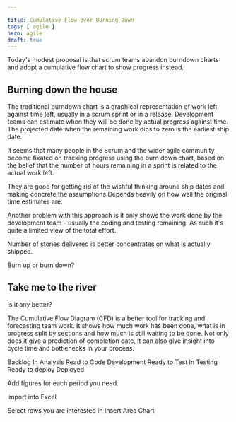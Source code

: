 ```yaml
---

title: Cumulative Flow over Burning Down
tags: [ agile ]
hero: agile
draft: true
---
```


Today's modest proposal is that scrum teams abandon burndown charts and adopt 
a cumulative flow chart to show progress instead.

## Burning down the house

The traditional burndown chart is a graphical representation of work left against 
time left, usually in a scrum sprint or in a release. Development teams can estimate 
when they will be done by actual progress against time. The projected date when the 
remaining work dips to zero is the earliest ship date.
 
 <graphic here>
 
It seems that many people in the Scrum and the wider agile community become fixated 
on tracking progress using the burn down chart, based on the belief that the number of 
hours remaining in a sprint is related to the actual work left.

They are good for getting rid of the wishful thinking around ship dates and making concrete the 
assumptions.Depends heavily on how well the original time estimates are.

Another problem with this approach is it only shows the work done by the development team - 
usually the coding and testing remaining. As such it's quite a limited view of the total 
effort.

Number of stories delivered is better concentrates on what is actually shipped.

Burn up or burn down?


## Take me to the river

Is it any better?

The Cumulative Flow Diagram (CFD) is a better tool for tracking and forecasting team 
work. It shows how much work has been done, what is in progress split by sections and how 
much is still waiting to be done. Not only does it give a prediction of completion date, it can 
also give insight into cycle time and bottlenecks in your process.

Backlog
In Analysis 
Read to Code
Development
Ready to Test
In Testing
Ready to deploy
Deployed

Add figures for each period you need.

Import into Excel
<pic>

Select rows you are interested in
<pic>
Insert Area Chart





